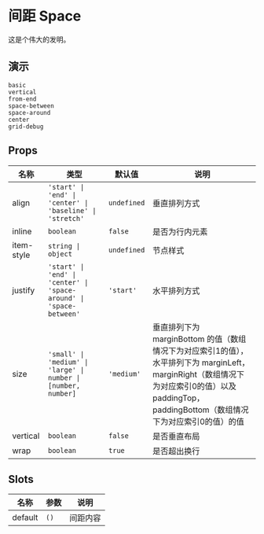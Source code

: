 # 间距 Space

这是个伟大的发明。

## 演示

```demo
basic
vertical
from-end
space-between
space-around
center
grid-debug
```

## Props

| 名称 | 类型 | 默认值 | 说明 |
| --- | --- | --- | --- |
| align | `'start' \| 'end' \| 'center' \| 'baseline' \| 'stretch'` | `undefined` | 垂直排列方式 |
| inline | `boolean` | `false` | 是否为行内元素 |
| item-style | `string \| object` | `undefined` | 节点样式 |
| justify | `'start' \| 'end' \| 'center' \| 'space-around' \| 'space-between'` | `'start'` | 水平排列方式 |
| size | `'small' \| 'medium' \| 'large' \| number \| [number, number]` | `'medium'` | 垂直排列下为 marginBottom 的值（数组情况下为对应索引1的值），水平排列下为 marginLeft，marginRight（数组情况下为对应索引0的值）以及 paddingTop，paddingBottom（数组情况下为对应索引0的值）的值 |
| vertical | `boolean` | `false` | 是否垂直布局 |
| wrap | `boolean` | `true` | 是否超出换行 |

## Slots

| 名称    | 参数 | 说明     |
| ------- | ---- | -------- |
| default | `()` | 间距内容 |
